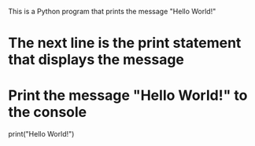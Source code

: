  This is a Python program that prints the message "Hello World!"
# The next line is the print statement that displays the message

# Print the message "Hello World!" to the console
print("Hello World!")
